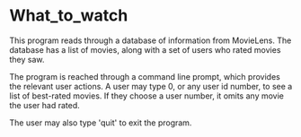 # What_to_watch

This program reads through a database of information from MovieLens. The database has a list of movies, along with a set of users who rated movies they saw.

The program is reached through a command line prompt, which provides the relevant user actions. A user may type 0, or any user id number, to see a list of best-rated movies. If they choose a user number, it omits any movie the user had rated.

The user may also type 'quit' to exit the program.
